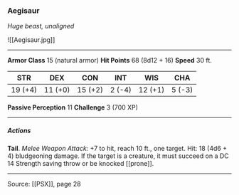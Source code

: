 ### Aegisaur
_Huge beast, unaligned_

![[Aegisaur.jpg]]




---

**Armor Class** 15 (natural armor)
**Hit Points** 68 (8d12 + 16)
**Speed** 30 ft.

| STR     | DEX     | CON     | INT     | WIS     | CHA     |
|---------|---------|---------|---------|---------|---------|
| 19 (+4) | 11 (+0) | 15 (+2) | 2 (-4) | 12 (+1) | 5 (-3) |

**Passive Perception** 11
**Challenge** 3 (700 XP)

---

##### Actions
**Tail**. _Melee Weapon Attack:_ +7 to hit, reach 10 ft., one target. Hit: 18 (4d6 + 4) bludgeoning damage. If the target is a creature, it must succeed on a DC 14 Strength saving throw or be knocked [[prone]].


---

Source: [[PSX]], page 28